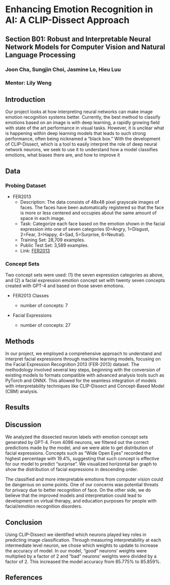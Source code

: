 # Enhancing Emotion Recognition in AI: A CLIP-Dissect Approach

## Section B01: Robust and Interpretable Neural Network Models for Computer Vision and Natural Language Processing
### Joon Cha, Sungjin Choi, Jasmine Lo, Hieu Luu
### Mentor: Lily Weng

## Introduction
Our project looks at how interpreting neural networks can make image emotion recognition systems better. Currently, the best method to classify emotions based on an image is with deep learning, a rapidly growing field with state of the art performance in visual tasks. However, it is unclear what is happening within deep learning models that leads to such strong performance, often being nicknamed a “black box.”  With the development of CLIP-Dissect, which is a tool to easily interpret the role of deep neural network neurons, we seek to use it to understand how a model classifies emotions, what biases there are, and how to improve it

## Data
### Probing Dataset
- FER2013
  - Description: The data consists of 48x48 pixel grayscale images of faces. The faces have been automatically registered so that the face is more or less centered and occupies about the same amount of space in each image.
  - Task: Categorize each face based on the emotion shown in the facial expression into
  one of seven categories (0=Angry, 1=Disgust, 2=Fear, 3=Happy, 4=Sad, 5=Surprise, 6=Neutral).
  - Training Set: 28,709 examples.
  - Public Test Set: 3,589 examples.
  - Link: [FER2013](https://www.kaggle.com/datasets/msambare/fer2013)

### Concept Sets
Two concept sets were used: (1) the seven expression categories as above, and (2) a facial expression emotion concept set with twenty seven concepts created with GPT-4 and based on those seven emotions.

- FER2013 Classes
    - number of concepts: 7
 
- Facial Expressions
    - number of concepts: 27

## Methods
In our project, we employed a comprehensive approach to understand and interpret facial expressions through machine learning models, focusing on the Facial Expression Recognition 2013 (FER-2013) dataset. The methodology involved several key steps, beginning with the conversion of existing models to formats compatible with advanced analysis tools such as PyTorch and ONNX. This allowed for the seamless integration of models with interpretability techniques like CLIP-Dissect and Concept-Based Model (CBM) analysis.

## Results

## Discussion
We analyzed the dissected neuron labels with emotion concept sets generated by GPT-4. From 4096 neurons, we filtered out the correct predictions made by the model, and we were able to get distribution of facial expressions. Concepts such as “Wide Open Eyes” recorded the highest percentage with 19.4%, suggesting that such concept is effective for our model to predict “surprise”.  We visualized horizontal bar graph to show the distribution of facial expressions in descending order. 

The classified and more interpretable emotions from computer vision could be dangerous on some points. One of our concerns was potential threats for privacy due to better recognition of face. On the other side, we do believe that the improved models and interpretation could lead to development on virtual therapy, and education purposes for people with facial/emotion recognition disorders.  

## Conclusion
Using CLIP-Dissect we identified which neurons played key roles in predicting image classification. Through measuring interpretability at each intermediate level neuron, we chose which weights to update to increase the accuracy of model. In our model, “good” neurons’ weights were multiplied by a factor of 2 and “bad” neurons’ weights were divided by a factor of 2. This increased the model accuracy from 85.775% to 85.859%.

## References
